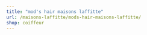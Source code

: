 ```yaml
---
title: "mod's hair maisons laffitte"
url: /maisons-laffitte/mods-hair-maisons-laffitte/
shop: coiffeur
---
```

